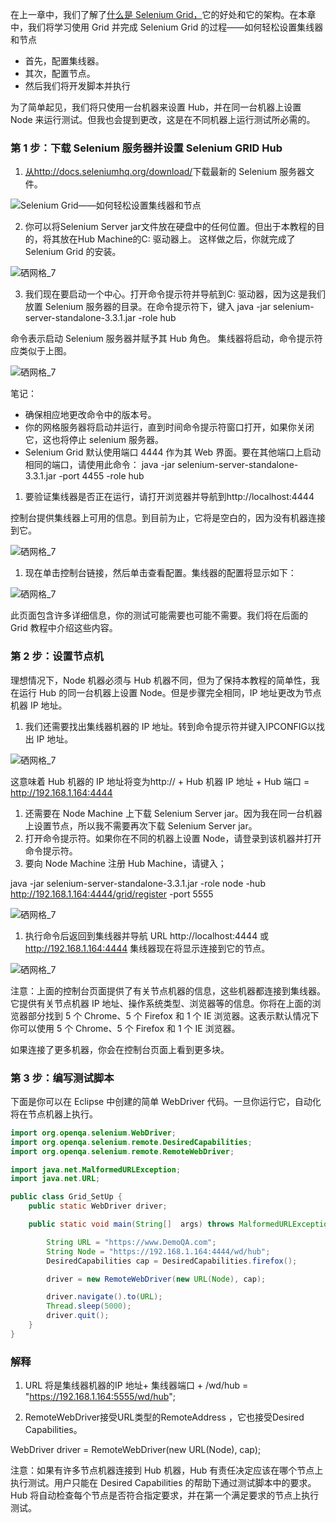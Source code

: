 在上一章中，我们了解了[什么是 Selenium Grid，](https://toolsqa.com/selenium-webdriver/selenium-grid/)它的好处和它的架构。在本章中，我们将学习使用 Grid 并完成 Selenium Grid 的过程——如何轻松设置集线器和节点

-   首先，配置集线器。
-   其次，配置节点。
-   然后我们将开发脚本并执行

为了简单起见，我们将只使用一台机器来设置 Hub，并在同一台机器上设置 Node 来运行测试。但我也会提到更改，这是在不同机器上运行测试所必需的。

### 第 1 步：下载 Selenium 服务器并设置 Selenium GRID Hub

1.  [从http://docs.seleniumhq.org/download/](https://docs.seleniumhq.org/download/)下载最新的 Selenium 服务器文件。

![Selenium Grid——如何轻松设置集线器和节点](https://www.toolsqa.com/gallery/selnium%20webdriver/1.Selenium%20Grid%20%E2%80%93%20How%20to%20Easily%20Setup%20a%20Hub%20and%20Node.png)

2) 你可以将Selenium Server jar文件放在硬盘中的任何位置。但出于本教程的目的，将其放在Hub Machine的C: 驱动器上。 这样做之后，你就完成了 Selenium Grid 的安装。

![硒网格_7](https://www.toolsqa.com/gallery/selnium%20webdriver/2.Selenium%20Grid_7.png)

3) 我们现在要启动一个中心。打开命令提示符并导航到C: 驱动器，因为这是我们放置 Selenium 服务器的目录。在命令提示符下，键入 java -jar selenium-server-standalone-3.3.1.jar -role hub

命令表示启动 Selenium 服务器并赋予其 Hub 角色。 集线器将启动，命令提示符应类似于上图。

![硒网格_7](https://www.toolsqa.com/gallery/selnium%20webdriver/3.Selenium%20Grid_7.png)

笔记：

-   确保相应地更改命令中的版本号。
-   你的网格服务器将启动并运行，直到时间命令提示符窗口打开，如果你关闭它，这也将停止 selenium 服务器。
-   Selenium Grid 默认使用端口 4444 作为其 Web 界面。要在其他端口上启动相同的端口，请使用此命令： java -jar selenium-server-standalone-3.3.1.jar -port 4455 -role hub

1.  要验证集线器是否正在运行，请打开浏览器并导航到http://localhost:4444

控制台提供集线器上可用的信息。到目前为止，它将是空白的，因为没有机器连接到它。

![硒网格_7](https://www.toolsqa.com/gallery/selnium%20webdriver/4.Selenium%20Grid_7.png)

1.  现在单击控制台链接，然后单击查看配置。集线器的配置将显示如下：

![硒网格_7](https://www.toolsqa.com/gallery/selnium%20webdriver/5.Selenium%20Grid_7.png)

此页面包含许多详细信息，你的测试可能需要也可能不需要。我们将在后面的 Grid 教程中介绍这些内容。

### 第 2 步：设置节点机

理想情况下，Node 机器必须与 Hub 机器不同，但为了保持本教程的简单性，我在运行 Hub 的同一台机器上设置 Node。但是步骤完全相同，IP 地址更改为节点机器 IP 地址。

1.  我们还需要找出集线器机器的 IP 地址。转到命令提示符并键入IPCONFIG以找出 IP 地址。

![硒网格_7](https://www.toolsqa.com/gallery/selnium%20webdriver/6.Selenium%20Grid_7.png)

这意味着 Hub 机器的 IP 地址将变为http:// + Hub 机器 IP 地址 + Hub 端口 =  http://192.168.1.164:4444

1.  还需要在 Node Machine 上下载 Selenium Server jar。因为我在同一台机器上设置节点，所以我不需要再次下载 Selenium Server jar。
2.  打开命令提示符。如果你在不同的机器上设置 Node，请登录到该机器并打开命令提示符。
3.  要向 Node Machine 注册 Hub Machine，请键入；

java -jar selenium-server-standalone-3.3.1.jar -role node -hub http://192.168.1.164:4444/grid/register -port 5555

![硒网格_7](https://www.toolsqa.com/gallery/selnium%20webdriver/7.Selenium%20Grid_7.png)

1.  执行命令后返回到集线器并导航 URL http://localhost:4444 或 http://192.168.1.164:4444 集线器现在将显示连接到它的节点。

![硒网格_7](https://www.toolsqa.com/gallery/selnium%20webdriver/8.Selenium%20Grid_7.png)

注意：上面的控制台页面提供了有关节点机器的信息，这些机器都连接到集线器。它提供有关节点机器 IP 地址、操作系统类型、浏览器等的信息。你将在上面的浏览器部分找到 5 个 Chrome、5 个 Firefox 和 1 个 IE 浏览器。这表示默认情况下你可以使用 5 个 Chrome、5 个 Firefox 和 1 个 IE 浏览器。

如果连接了更多机器，你会在控制台页面上看到更多块。

### 第 3 步：编写测试脚本

下面是你可以在 Eclipse 中创建的简单 WebDriver 代码。一旦你运行它，自动化将在节点机器上执行。

```java
import org.openqa.selenium.WebDriver;
import org.openqa.selenium.remote.DesiredCapabilities;
import org.openqa.selenium.remote.RemoteWebDriver;

import java.net.MalformedURLException;
import java.net.URL;

public class Grid_SetUp {
	public static WebDriver driver;

	public static void main(String[]  args) throws MalformedURLException, InterruptedException{

 		String URL = "https://www.DemoQA.com";
 		String Node = "https://192.168.1.164:4444/wd/hub";
 		DesiredCapabilities cap = DesiredCapabilities.firefox();

 		driver = new RemoteWebDriver(new URL(Node), cap);

 		driver.navigate().to(URL);
 		Thread.sleep(5000);
 		driver.quit();
 	}		
}
```

### 解释

1.  URL 将是集线器机器的IP 地址+ 集线器端口 + /wd/hub = "https://192.168.1.164:5555/wd/hub";

2) RemoteWebDriver接受URL类型的RemoteAddress ，它也接受Desired Capabilities。

WebDriver driver = RemoteWebDriver(new URL(Node), cap);

注意：如果有许多节点机器连接到 Hub 机器，Hub 有责任决定应该在哪个节点上执行测试。用户只能在 Desired Capabilities 的帮助下通过测试脚本中的要求。Hub 将自动检查每个节点是否符合指定要求，并在第一个满足要求的节点上执行测试。